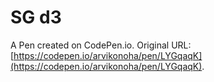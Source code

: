 # SG d3

A Pen created on CodePen.io. Original URL: [https://codepen.io/arvikonoha/pen/LYGqaqK](https://codepen.io/arvikonoha/pen/LYGqaqK).


